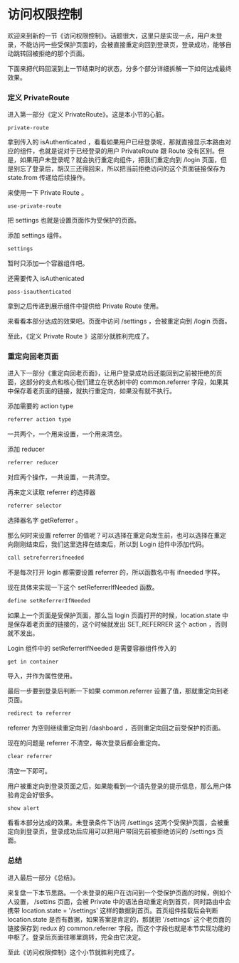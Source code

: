 # 访问权限控制

欢迎来到新的一节《访问权限控制》。话题很大，这里只是实现一点，用户未登录，不能访问一些受保护页面的，会被直接重定向回到登录页，登录成功，能够自动跳转回被拒绝的那个页面。

下面来把代码回滚到上一节结束时的状态，分多个部分详细拆解一下如何达成最终效果。

### 定义 PrivateRoute

进入第一部分《定义 PrivateRoute》。这是本小节的心脏。

```
private-route
```

拿到传入的 isAuthenticated ，看看如果用户已经登录呢，那就直接显示本路由对应的组件，也就是说对于已经登录的用户 PrivateRoute 跟 Route 没有区别。但是，如果用户未登录呢？就会执行重定向组件，把我们重定向到 /login 页面，但是别忘了登录后，胡汉三还得回来，所以把当前拒绝访问的这个页面链接保存为 state.from 传递给后续操作。

来使用一下 Private Route 。

```
use-private-route
```

把 settings 也就是设置页面作为受保护的页面。


添加 settings 组件。

```diff
settings
```

暂时只添加一个容器组件吧。

还需要传入 isAuthenicated 

```
pass-isauthenticated
```

拿到之后传递到展示组件中提供给 Private Route 使用。

来看看本部分达成的效果吧。页面中访问 /settings ，会被重定向到 /login 页面。

至此，《定义 Private Route 》这部分就胜利完成了。



### 重定向回老页面

进入下一部分《重定向回老页面》，让用户登录成功后还能回到之前被拒绝的页面，这部分的支点和核心我们建立在状态树中的 common.referrer 字段，如果其中保存着老页面的链接，就执行重定向，如果没有就不执行。


添加需要的 action type

```diff
referrer action type
```

一共两个，一个用来设置，一个用来清空。

添加 reducer 

```diff
referrer reducer
```

对应两个操作，一共设置，一共清空。

再来定义读取 referrer 的选择器

```diff
referrer selector
```

选择器名字 getReferrer 。


那么何时来设置 referrer 的值呢？可以选择在重定向发生前，也可以选择在重定向刚刚结束后，我们这里选择在结束后，所以到 Login 组件中添加代码。

```diff
call setreferrerifneeded
```

不是每次打开 login 都需要设置 referrer 的，所以函数名中有 ifneeded 字样。

现在具体来实现一下这个 setReferrerIfNeeded 函数。


```diff
define setReferrerIfNeeded
```

如果上一个页面是受保护页面，那么当 login 页面打开的时候，location.state 中是保存着老页面的链接的，这个时候就发出 SET_REFERRER 这个 action ，否则就不发出。


Login 组件中的 setReferrerIfNeeded 是需要容器组件传入的

```
get in container
```

导入，并作为属性使用。

最后一步要到登录后判断一下如果 common.referrer 设置了值，那就重定向到老页面。

```diff
redirect to referrer
```

referrer 为空则继续重定向到 /dashboard ，否则重定向回之前受保护的页面。

现在的问题是 referrer 不清空，每次登录后都会重定向。

```diff
clear referrer
```

清空一下即可。

用户被重定向到登录页面之后，如果能看到一个请先登录的提示信息，那么用户体验肯定会好很多。

```diff
show alert
```

看看本部分达成的效果。未登录条件下访问 /settings 这两个受保护页面，会被重定向到登录页，登录成功后应用可以把用户带回先前被拒绝访问的 /settings 页面。

### 总结

进入最后一部分《总结》。

来复盘一下本节思路。一个未登录的用户在访问到一个受保护页面的时候，例如个人设置， /settins 页面，会被 Private 中的语法自动重定向到首页，同时路由中会携带 location.state = '/settings' 这样的数据到首页。首页组件挂载后会判断 location.state 是否有数据，如果答案是肯定的，那就把 '/settings' 这个老页面的链接保存到 redux 的 common.referrer 字段。而这个字段也就是本节实现功能的中枢了。登录后页面往哪里跳转，完全由它决定。

至此《访问权限控制》这个小节就胜利完成了。